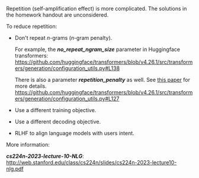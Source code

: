 Repetition (self-amplification effect) is more complicated. The solutions in the homework handout are unconsidered.




To reduce repetition:

+ Don't repeat *n*-grams (*n*-gram penalty). 

  For example, the ***no_repeat_ngram_size*** parameter in Huggingface transformers:
  https://github.com/huggingface/transformers/blob/v4.26.1/src/transformers/generation/configuration_utils.py#L138

  There is also a parameter ***repetition_penalty*** as well. See [this paper](https://arxiv.org/pdf/1909.05858.pdf) for more details.
  https://github.com/huggingface/transformers/blob/v4.26.1/src/transformers/generation/configuration_utils.py#L127
  
+ Use a different training objective.

+ Use a different decoding objective.

+ RLHF to align language models with users intent.



More information: 

***cs224n-2023-lecture-10-NLG***: http://web.stanford.edu/class/cs224n/slides/cs224n-2023-lecture10-nlg.pdf

